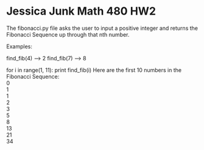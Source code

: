 Jessica Junk
Math 480
HW2
===

The fibonacci.py file asks the user to input a positive integer
and returns the Fibonacci Sequence up through that nth number.

Examples:

find_fib(4)   --> 2
find_fib(7)   --> 8

for i in range(1, 11):
  print find_fib(i)
  Here are the first 10 numbers in the Fibonacci Sequence:                                                                                                                 
0                                                                                                                                                                        
1                                                                                                                                                                        
1                                                                                                                                                                        
2                                                                                                                                                                        
3                                                                                                                                                                        
5                                                                                                                                                                        
8                                                                                                                                                                        
13                                                                                                                                                                       
21                                                                                                                                                                       
34                            
